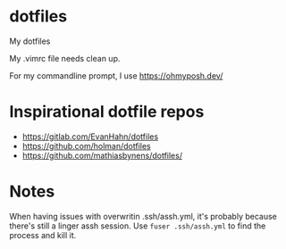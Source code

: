 
# dotfiles

My dotfiles

My .vimrc file needs clean up.

For my commandline prompt, I use https://ohmyposh.dev/

# Inspirational dotfile repos
- https://gitlab.com/EvanHahn/dotfiles
- https://github.com/holman/dotfiles
- https://github.com/mathiasbynens/dotfiles/

# Notes

When having issues with overwritin .ssh/assh.yml, it's probably because there's
still a linger assh session. Use `fuser .ssh/assh.yml` to find the process and
kill it.
